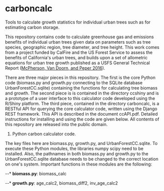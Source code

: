# carboncalc
Tools to calculate growth statistics for individual urban trees such as for estimating carbon storage.

This repository contains code to calculate greenhouse gas and emissions 
benefits of individual urban trees given data on parameters such as tree species, 
geographic region, tree diameter, and tree height. This work comes from a project funded by CalFire and the US Forest Service
to assess the benefits of California's urban trees, and builds upon a set of allometric equations for urban tree growth published 
as a USFS General Technical Report ([McPherson, Van Doorn, and Peper 2016](https://www.treesearch.fs.fed.us/pubs/52933)).

There are three major pieces in this repository. The first is the core Python code (biomass.py and growth.py connecting to the
SQLite database UrbanForestCC.sqlite) containing the functions for calculating tree biomass and growth. The second piece is
is contained in the directory ccshiny and is a prototype of a user interface to this calculator code developed using the R/Shiny 
platform. The third piece, contained in the directory carboncalc, is a RESTful API for querying the core calculator code, written
using the Django REST framework. This API is described in the document ccAPI.pdf. Detailed instructions for installing and using 
the code are given below. All contents of this repository are released into the public domain.

1. Python carbon calculator code.

The key files here are biomass.py, growth.py, and UrbanForestCC.sqlite. To execute these Python modules, the libraries numpy
scipy need to be installed. Also, the pathnames in both biomass.py and growth.py to the UrbanForestCC.sqlite database needs to 
be changed to the correct location on one's system. Important functions in these modules are the following:

--* **biomass.py**: biomass_calc

--* **growth.py**: age_calc2, biomass_diff2, inv_age_calc2


